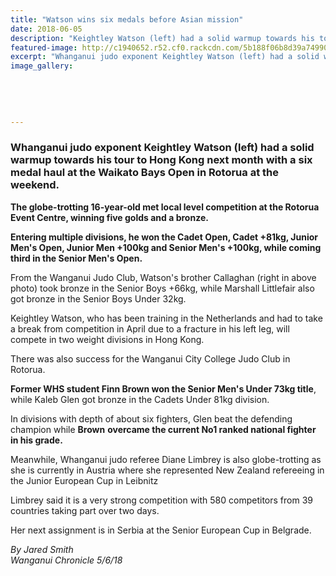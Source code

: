 ```yaml
---
title: "Watson wins six medals before Asian mission"
date: 2018-06-05
description: "Keightley Watson (left) had a solid warmup towards his tour to Hong Kong with a six medal haul at the Waikato Bays Open..."
featured-image: http://c1940652.r52.cf0.rackcdn.com/5b188f06b8d39a7499002259/Keightley--bro-Callaghan-chron-4-June.jpg
excerpt: "Whanganui judo exponent Keightley Watson (left) had a solid warmup towards his tour to Hong Kong with a six medal haul at the Waikato Bays Open in Rotorua."
image_gallery:
    
    
    
    
    
---
```


<h3>Whanganui judo exponent Keightley Watson (left) had a solid warmup towards his tour to Hong Kong next month with a six medal haul at the Waikato Bays Open in Rotorua at the weekend.</h3>
<p class="element element-paragraph"><strong>The globe-trotting 16-year-old met local level competition at the Rotorua Event Centre, winning five golds and a bronze.</strong></p>
<p class="element element-paragraph"><strong>Entering multiple divisions, he won the Cadet Open, Cadet +81kg, Junior Men's Open, Junior Men +100kg and Senior Men's +100kg, while coming third in the Senior Men's Open.</strong></p>
<p class="element element-paragraph">From the Wanganui Judo Club, Watson's brother Callaghan (right in above photo) took bronze in the Senior Boys +66kg, while Marshall Littlefair also got bronze in the Senior Boys Under 32kg.</p>
<p class="element element-paragraph">Keightley Watson, who has been training in the Netherlands and had to take a break from competition in April due to a fracture in his left leg, will compete in two weight divisions in Hong Kong.</p>
<p class="element element-paragraph">There was also success for the Wanganui City College Judo Club in Rotorua.</p>
<p class="element element-paragraph"><strong>Former WHS student Finn Brown won the Senior Men's Under 73kg title</strong>, while Kaleb Glen got bronze in the Cadets Under 81kg division.</p>
<p class="element element-paragraph">In divisions with depth of about six fighters, Glen beat the defending champion while <strong>Brown</strong> <strong>overcame the current No1 ranked national fighter in his grade.</strong></p>
<p class="element element-paragraph">Meanwhile, Whanganui judo referee Diane Limbrey is also globe-trotting as she is currently in Austria where she represented New Zealand refereeing in the Junior European Cup in Leibnitz</p>
<p class="element element-paragraph">Limbrey said it is a very strong competition with 580 competitors from 39 countries taking part over two days.</p>
<p class="element element-paragraph">Her next assignment is in Serbia at the Senior European Cup in Belgrade.</p>
<p class="element element-paragraph"><em>By Jared Smith </em><br /><em>Wanganui Chronicle 5/6/18</em></p>

